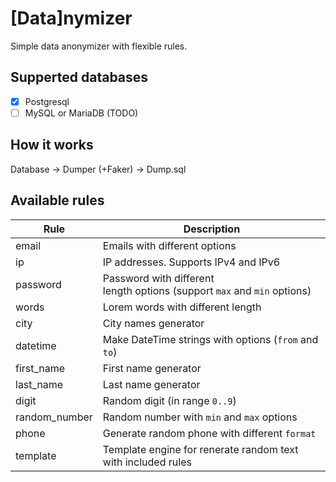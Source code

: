 # [Data]nymizer

Simple data anonymizer with flexible rules.

## Supperted databases

- [x] Postgresql
- [ ] MySQL or MariaDB (TODO)

## How it works

Database -> Dumper (+Faker) -> Dump.sql

## Available rules

| Rule          | Description                                                                  |
|---------------|------------------------------------------------------------------------------|
| email         | Emails with different options                                                |
| ip            | IP addresses. Supports IPv4 and IPv6                                         |
| password      | Password with different <br>length options (support `max` and `min` options) |
| words         | Lorem words with different length                                            |
| city          | City names generator                                                         |
| datetime      | Make DateTime strings with options (`from` and `to`)                         |
| first_name    | First name generator                                                         |
| last_name     | Last name generator                                                          |
| digit         | Random digit (in range `0..9`)                                               |
| random_number | Random number with `min` and `max` options                                   |
| phone         | Generate random phone with different `format`                                |
| template      | Template engine for renerate random text with included rules                  |
